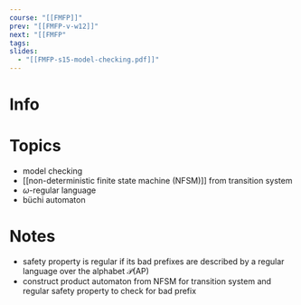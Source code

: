 ```yaml
---
course: "[[FMFP]]"
prev: "[[FMFP-v-w12]]"
next: "[[FMFP"
tags:
slides:
  - "[[FMFP-s15-model-checking.pdf]]"
---
```



# Info


# Topics
- model checking
- [[non-deterministic finite state machine (NFSM)]] from transition system
- $\omega$-regular language
- büchi automaton


# Notes
- safety property is regular if its bad prefixes are described by a regular language over the alphabet $\mathcal{P}(\mathrm{AP})$
- construct product automaton from NFSM for transition system and regular safety property to check for bad prefix
